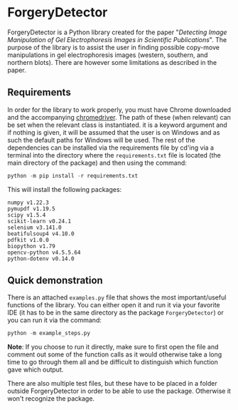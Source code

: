 
# ForgeryDetector

ForgeryDetector is a Python library created for the paper "*Detecting Image Manipulation of Gel Electrophoresis Images in Scientific Publications*". The purpose of the library is to assist the user in finding possible copy-move manipulations in gel electrophoresis images (western, southern, and northern blots). There are however some limitations as described in the paper.

  

## Requirements

In order for the library to work properly, you must have Chrome downloaded and the accompanying [chromedriver](https://chromedriver.chromium.org/downloads). The path of these (when relevant) can be set when the relevant class is instantiated. it is a keyword argument and if nothing is given, it will be assumed that the user is on Windows and as such the default paths for Windows will be used. The rest of the dependencies can be installed via the requirements file by cd'ing via a terminal into the directory where the `requirements.txt` file is located (the main directory of the package) and then using the command:
```py
python -m pip install -r requirements.txt
```
This will install the following packages:
```
numpy v1.22.3
pymupdf v1.19.5
scipy v1.5.4
scikit-learn v0.24.1
selenium v3.141.0
beatifulsoup4 v4.10.0
pdfkit v1.0.0
biopython v1.79
opencv-python v4.5.5.64
python-dotenv v0.14.0
```

## Quick demonstration
There is an attached  `examples.py` file that shows the most important/useful functions of the library. You can either open it and run it via your favorite IDE (it has to be in the same directory as the package `ForgeryDetector`) or you can run it via the command:
```py
python -m example_steps.py
```
**Note**: If you choose to run it directly, make sure to first open the file and comment out some of the function calls as it would otherwise take a long time to go through them all and be difficult to distinguish which function gave which output.

There are also multiple test files, but these have to be placed in a folder outside ForgeryDetector in order to be able to use the package. Otherwise it won't recognize the package.
